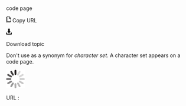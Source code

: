 # 

code page

![Copy URL](media/code-page/Copy.png)
Copy URL

![Download](media/code-page/Download.png)

Download topic

Don't use as a synonym for *character set*. A character set appears on a code page. 

![In progress](media/code-page/activity-large.gif)

URL :
